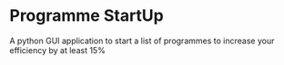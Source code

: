 # Programme StartUp
A python GUI application to start a list of programmes to increase your efficiency by at least 15%
